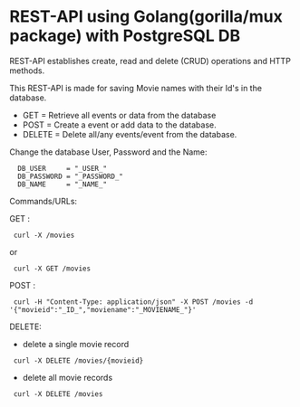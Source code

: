 # REST-API using Golang(gorilla/mux package) with PostgreSQL DB

REST-API establishes create, read and delete (CRUD) operations and HTTP methods.

This REST-API is made for saving Movie names with their Id's in the database.

- GET = Retrieve all events or data from the database
- POST = Create a event or add data to the database.
- DELETE = Delete all/any events/event from the database.

Change the database User, Password and the Name:
```
  DB_USER     = "_USER_"
  DB_PASSWORD = "_PASSWORD_"
  DB_NAME     = "_NAME_"
 ```

Commands/URLs:

 GET :
 ```
  curl -X /movies
 ```
   or
 ```
  curl -X GET /movies
 ```
  
 POST :
 
 ```
  curl -H "Content-Type: application/json" -X POST /movies -d '{"movieid":"_ID_","moviename":"_MOVIENAME_"}'
 ```
 
 DELETE:
 - delete a single movie record
 ```
  curl -X DELETE /movies/{movieid}
 ```
 - delete all movie records
 ```
  curl -X DELETE /movies
 ```
  
